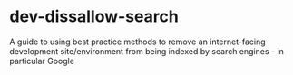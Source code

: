 # dev-dissallow-search
A guide to using best practice methods to remove an internet-facing development site/environment from being indexed by search engines - in particular Google
